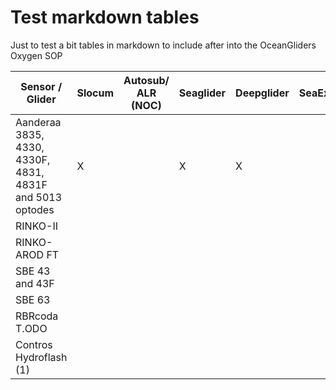 # Test markdown tables
Just to test a bit tables in markdown to include after into the OceanGliders Oxygen SOP

| Sensor / Glider  |  Slocum |  Autosub/ ALR (NOC) |  Seaglider | Deepglider  |  SeaExplorer |  Spray |  Information |
|---|---|---|---|---|---|---|---|
| Aanderaa 3835, 4330, 4330F, 4831, 4831F and 5013 optodes  | X |   | X | X |   |   | Link |
| RINKO-II  |   |   |   |   |   |   |   |
| RINKO- AROD FT  |   |   |   |   |   |   |   |
| SBE 43 and 43F  |   |   |   |   |   |   |   |
| SBE 63  |   |   |   |   |   |   |   |
|  RBRcoda T.ODO |   |   |   |   |   |   |   |
|  Contros Hydroflash (1) |   |   |   |   |   |   |   |
